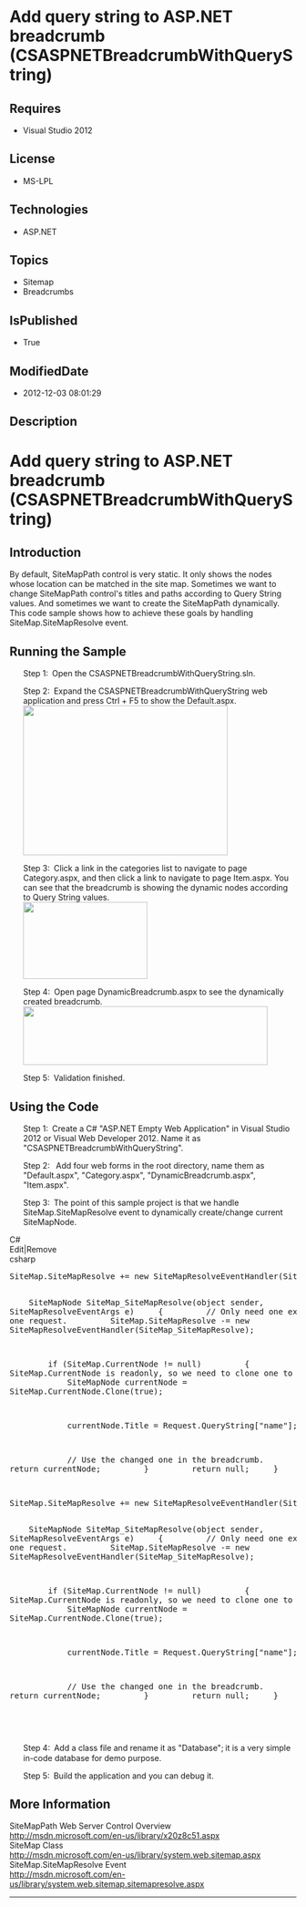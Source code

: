 # Add query string to ASP.NET breadcrumb (CSASPNETBreadcrumbWithQueryString)
## Requires
* Visual Studio 2012
## License
* MS-LPL
## Technologies
* ASP.NET
## Topics
* Sitemap
* Breadcrumbs
## IsPublished
* True
## ModifiedDate
* 2012-12-03 08:01:29
## Description

<h1>Add query string to ASP.NET breadcrumb (CSASPNETBreadcrumbWithQueryString)</h1>
<h2>Introduction</h2>
<p class="MsoNormal">By default, SiteMapPath control is very static. It only shows the nodes whose location can be matched in the site map. Sometimes we want to change SiteMapPath control's titles and paths according to Query String values. And sometimes
 we want to create the SiteMapPath dynamically. This code sample shows how to achieve these goals by handling SiteMap.SiteMapResolve event<span style="">.
</span></p>
<h2>Running the Sample<span style=""> </span></h2>
<p class="MsoListParagraphCxSpFirst" style="margin-left:.25in"><span style=""><span style="">Step 1:<span style="font:7.0pt &quot;Times New Roman&quot;">&nbsp;&nbsp;
</span></span></span>Open the CSASPNETBreadcrumbWithQueryString.sln.<span style="">
</span></p>
<p class="MsoListParagraphCxSpMiddle" style="margin-left:.25in"><span style=""><span style="">Step 2:<span style="font:7.0pt &quot;Times New Roman&quot;">&nbsp;&nbsp;
</span></span></span>Expand the CSASPNETBreadcrumbWithQueryString web application and press Ctrl &#43; F5 to show the Default.aspx.<br>
<span style=""><img src="/site/view/file/71723/1/image.png" alt="" width="359" height="263" align="middle">
</span></p>
<p class="MsoListParagraphCxSpMiddle" style="margin-left:.25in"><span style=""><span style="">Step 3:<span style="font:7.0pt &quot;Times New Roman&quot;">&nbsp;&nbsp;
</span></span></span><span style="">Click a link in the categories list to navigate to page Category.aspx, and then click a link to navigate to page Item.aspx. You can see that the breadcrumb is showing the dynamic nodes according to Query String values.<br>
<span style=""><img src="/site/view/file/71724/1/image.png" alt="" width="218" height="135" align="middle">
</span></span></p>
<p class="MsoListParagraphCxSpMiddle" style="margin-left:.25in"><span style=""><span style="">Step 4:<span style="font:7.0pt &quot;Times New Roman&quot;">&nbsp;&nbsp;
</span></span></span><span style="">Open page DynamicBreadcrumb.aspx to see the dynamically created breadcrumb.<br>
<span style=""><img src="/site/view/file/71725/1/image.png" alt="" width="429" height="103" align="middle">
</span></span></p>
<p class="MsoListParagraphCxSpLast" style="margin-left:.25in"><span style=""><span style="">Step 5:<span style="font:7.0pt &quot;Times New Roman&quot;">&nbsp;&nbsp;
</span></span></span>Validation finished.</p>
<h2>Using the Code<span style=""> </span></h2>
<p class="MsoListParagraphCxSpFirst" style="margin-left:.25in"><span style=""><span style="">Step 1:<span style="font:7.0pt &quot;Times New Roman&quot;">&nbsp;&nbsp;
</span></span></span>Create a C# &quot;ASP.NET Empty Web Application&quot; in Visual Studio 2012 or Visual Web Developer 2012. Name it as &quot;CSASPNETBreadcrumbWithQueryString&quot;.</p>
<p class="MsoListParagraphCxSpMiddle" style="margin-left:.25in"><span style=""><span style="">Step 2:<span style="font:7.0pt &quot;Times New Roman&quot;">&nbsp;&nbsp;
</span></span></span><span style="">&nbsp;</span>Add <span style="">four</span> web forms in the root directory, name them as &quot;Default.aspx&quot;, &quot;<span style="">Category</span>.aspx&quot;, &quot;<span style="">DynamicBreadcrumb</span>.aspx&quot;, &quot;<span style="">Item</span>.aspx&quot;.</p>
<p class="MsoListParagraphCxSpLast" style="margin-left:.25in"><span style=""><span style="">Step 3:<span style="font:7.0pt &quot;Times New Roman&quot;">&nbsp;&nbsp;
</span></span></span><span style="">T</span>he point of this sample project is that we handle SiteMap.SiteMapResolve event to dynamically create/change current SiteMapNode.</p>
<div class="scriptcode">
<div class="pluginEditHolder" pluginCommand="mceScriptCode">
<div class="title"><span>C#</span></div>
<div class="pluginLinkHolder"><span class="pluginEditHolderLink">Edit</span>|<span class="pluginRemoveHolderLink">Remove</span>
</div>
<span class="hidden">csharp</span>
<pre class="hidden">
SiteMap.SiteMapResolve &#43;= new SiteMapResolveEventHandler(SiteMap_SiteMapResolve);


&nbsp;&nbsp;&nbsp; SiteMapNode SiteMap_SiteMapResolve(object sender, SiteMapResolveEventArgs e)
&nbsp;&nbsp;&nbsp; {
&nbsp;&nbsp;&nbsp;&nbsp;&nbsp;&nbsp;&nbsp; // Only need one execution in one request.
&nbsp;&nbsp;&nbsp;&nbsp;&nbsp;&nbsp;&nbsp; SiteMap.SiteMapResolve -= new SiteMapResolveEventHandler(SiteMap_SiteMapResolve);


&nbsp;&nbsp;&nbsp;&nbsp;&nbsp;&nbsp;&nbsp; if (SiteMap.CurrentNode != null)
&nbsp;&nbsp;&nbsp;&nbsp;&nbsp;&nbsp;&nbsp; {
&nbsp;&nbsp;&nbsp;&nbsp;&nbsp;&nbsp;&nbsp;&nbsp;&nbsp;&nbsp;&nbsp; // SiteMap.CurrentNode is readonly, so we need to clone one to operate.
&nbsp;&nbsp;&nbsp;&nbsp;&nbsp;&nbsp;&nbsp;&nbsp;&nbsp;&nbsp;&nbsp; SiteMapNode currentNode = SiteMap.CurrentNode.Clone(true);


&nbsp;&nbsp;&nbsp;&nbsp;&nbsp;&nbsp;&nbsp;&nbsp;&nbsp;&nbsp;&nbsp; currentNode.Title = Request.QueryString[&quot;name&quot;];


&nbsp;&nbsp;&nbsp;&nbsp;&nbsp;&nbsp;&nbsp;&nbsp;&nbsp;&nbsp;&nbsp; // Use the changed one in the breadcrumb.
&nbsp;&nbsp;&nbsp;&nbsp;&nbsp;&nbsp;&nbsp;&nbsp;&nbsp;&nbsp;&nbsp; return currentNode;
&nbsp;&nbsp;&nbsp;&nbsp;&nbsp;&nbsp;&nbsp; }
&nbsp;&nbsp;&nbsp;&nbsp;&nbsp;&nbsp;&nbsp; return null;
&nbsp;&nbsp;&nbsp; }

</pre>
<pre id="codePreview" class="csharp">
SiteMap.SiteMapResolve &#43;= new SiteMapResolveEventHandler(SiteMap_SiteMapResolve);


&nbsp;&nbsp;&nbsp; SiteMapNode SiteMap_SiteMapResolve(object sender, SiteMapResolveEventArgs e)
&nbsp;&nbsp;&nbsp; {
&nbsp;&nbsp;&nbsp;&nbsp;&nbsp;&nbsp;&nbsp; // Only need one execution in one request.
&nbsp;&nbsp;&nbsp;&nbsp;&nbsp;&nbsp;&nbsp; SiteMap.SiteMapResolve -= new SiteMapResolveEventHandler(SiteMap_SiteMapResolve);


&nbsp;&nbsp;&nbsp;&nbsp;&nbsp;&nbsp;&nbsp; if (SiteMap.CurrentNode != null)
&nbsp;&nbsp;&nbsp;&nbsp;&nbsp;&nbsp;&nbsp; {
&nbsp;&nbsp;&nbsp;&nbsp;&nbsp;&nbsp;&nbsp;&nbsp;&nbsp;&nbsp;&nbsp; // SiteMap.CurrentNode is readonly, so we need to clone one to operate.
&nbsp;&nbsp;&nbsp;&nbsp;&nbsp;&nbsp;&nbsp;&nbsp;&nbsp;&nbsp;&nbsp; SiteMapNode currentNode = SiteMap.CurrentNode.Clone(true);


&nbsp;&nbsp;&nbsp;&nbsp;&nbsp;&nbsp;&nbsp;&nbsp;&nbsp;&nbsp;&nbsp; currentNode.Title = Request.QueryString[&quot;name&quot;];


&nbsp;&nbsp;&nbsp;&nbsp;&nbsp;&nbsp;&nbsp;&nbsp;&nbsp;&nbsp;&nbsp; // Use the changed one in the breadcrumb.
&nbsp;&nbsp;&nbsp;&nbsp;&nbsp;&nbsp;&nbsp;&nbsp;&nbsp;&nbsp;&nbsp; return currentNode;
&nbsp;&nbsp;&nbsp;&nbsp;&nbsp;&nbsp;&nbsp; }
&nbsp;&nbsp;&nbsp;&nbsp;&nbsp;&nbsp;&nbsp; return null;
&nbsp;&nbsp;&nbsp; }

</pre>
</div>
</div>
<div class="endscriptcode">&nbsp;</div>
<p class="MsoListParagraphCxSpFirst" style="margin-left:.25in"><span style=""><span style="">Step 4:<span style="font:7.0pt &quot;Times New Roman&quot;">&nbsp;&nbsp;
</span></span></span>Add a class file and rename it as &quot;Database&quot;;<span style="font-size:9.5pt; line-height:115%; font-family:Consolas; background:white">
</span><span style="background:white">it is a very simple in-code database for demo purpose</span><span style="">.</span></p>
<p class="MsoListParagraphCxSpLast" style="margin-left:.25in"><span style=""><span style="">Step 5:<span style="font:7.0pt &quot;Times New Roman&quot;">&nbsp;&nbsp;
</span></span></span>Build the application and you can debug it<span style="">.</span></p>
<h2>More Information</h2>
<p class="MsoNormal">SiteMapPath Web Server Control Overview<br>
<a href="http://msdn.microsoft.com/en-us/library/x20z8c51.aspx">http://msdn.microsoft.com/en-us/library/x20z8c51.aspx</a><br>
SiteMap Class<br>
<a href="http://msdn.microsoft.com/en-us/library/system.web.sitemap.aspx">http://msdn.microsoft.com/en-us/library/system.web.sitemap.aspx</a><br>
SiteMap.SiteMapResolve Event<br>
<a href="http://msdn.microsoft.com/en-us/library/system.web.sitemap.sitemapresolve.aspx">http://msdn.microsoft.com/en-us/library/system.web.sitemap.sitemapresolve.aspx</a><span style="">
</span></p>
<hr>
<div><a href="http://go.microsoft.com/?linkid=9759640" style="margin-top:3px"><img alt="" src="http://bit.ly/onecodelogo">
</a></div>
